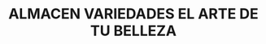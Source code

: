 ---
title: "ALMACEN VARIEDADES EL ARTE DE TU BELLEZA"
url: /santander-de-quilichao/almacen-variedades-el-arte-de-tu-belleza/
shop: Baumarkt
---
